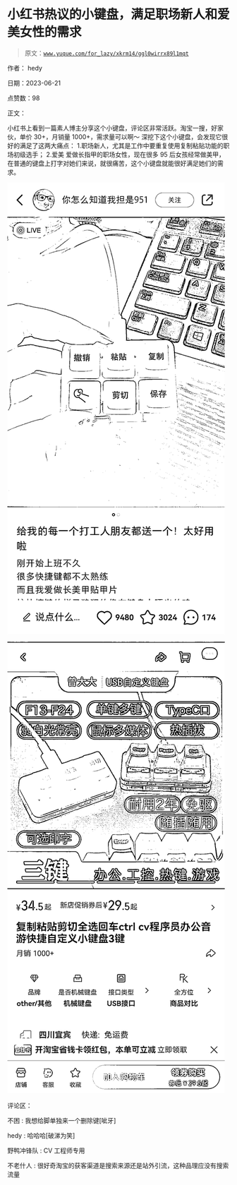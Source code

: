 # 小红书热议的小键盘，满足职场新人和爱美女性的需求

> 原文：[`www.yuque.com/for_lazy/xkrm14/ggl0wirrx89l1mqt`](https://www.yuque.com/for_lazy/xkrm14/ggl0wirrx89l1mqt)

作者： hedy

日期：2023-06-21

点赞数：98

正文：

小红书上看到一篇素人博主分享这个小键盘，评论区非常活跃。淘宝一搜，好家伙，单价 30+，月销量 1000+，需求量可以啊～ 深挖下这个小键盘，会发现它很好的满足了这两大痛点： 1.职场新人，尤其是工作中要重复使用复制粘贴功能的职场初级选手； 2.爱美 爱做长指甲的职场女性，现在很多 95 后女孩经常做美甲，在普通的键盘上打字对她们来说，就很痛苦，这个小键盘就能很好满足她们的需求。

![](img/87bc1b9c96ca02610188168ee55dff79.png)  

![](img/a9d011ae0c5c0a81e1325cf81c0cb0b5.png)  

评论区：

不困 : 我想给脚单独来一个删除键[呲牙]

hedy : 哈哈哈[破涕为笑]

野鸭冲锋队 : CV 工程师专用

不老什人 : 很好奇淘宝的获客渠道是搜索来源还是站外引流，这种品理应没有搜索流量

